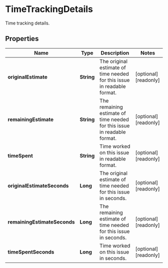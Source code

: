 

# TimeTrackingDetails

Time tracking details.
## Properties

Name | Type | Description | Notes
------------ | ------------- | ------------- | -------------
**originalEstimate** | **String** | The original estimate of time needed for this issue in readable format. |  [optional] [readonly]
**remainingEstimate** | **String** | The remaining estimate of time needed for this issue in readable format. |  [optional] [readonly]
**timeSpent** | **String** | Time worked on this issue in readable format. |  [optional] [readonly]
**originalEstimateSeconds** | **Long** | The original estimate of time needed for this issue in seconds. |  [optional] [readonly]
**remainingEstimateSeconds** | **Long** | The remaining estimate of time needed for this issue in seconds. |  [optional] [readonly]
**timeSpentSeconds** | **Long** | Time worked on this issue in seconds. |  [optional] [readonly]




